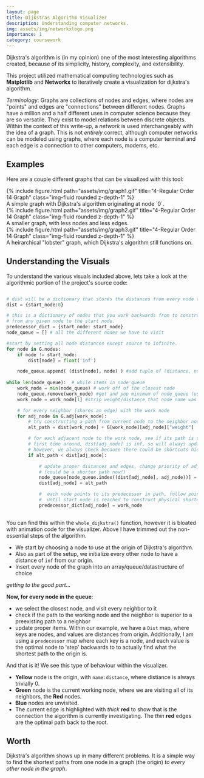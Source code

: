 ```yaml
---
layout: page
title: Dijkstras Algorithm Visualizer
description: Understanding computer networks.
img: assets/img/networkxlogo.png
importance: 1
category: coursework
---
```


Dijkstra's algorithm is (in my opinion) one of the most interesting algorithms created, because of its simplicity, history, complexity, and extensibility.

This project utilized mathematical computing technologies such as **Matplotlib** and **Networkx** to iteratively create a visualization for dijkstra's algorithm.

*Terminology*: Graphs are collections of nodes and edges, where nodes are "points" and edges are "connections" between different nodes. Graphs have a million and a half different uses in computer science because they are so versatile. They exist to model relations between discrete objects. Within the context of this write-up, a *network* is used interchangeably with the idea of a graph. This is not *entirely* correct, although computer networks can be modeled using graphs, where each node is a computer terminal and each edge is a connection to other computers, modems, etc. 

## Examples

Here are a couple different graphs that can be visualized with this tool:

<div class="row">
    <div class="col-sm mt-3 mt-md-0">
        {% include figure.html path="assets/img/graph1.gif" title="4-Regular Order 14 Graph" class="img-fluid rounded z-depth-1" %}
    </div>
</div>
<div class="caption">
    A simple graph with Dijkstra's algorithm originating at node `0`.
</div>
<div class="row">
    <div class="col-sm mt-3 mt-md-0">
        {% include figure.html path="assets/img/graph2.gif" title="4-Regular Order 14 Graph" class="img-fluid rounded z-depth-1" %}
    </div>
</div>
<div class="caption">
    A smaller graph, with less nodes and less edges.
</div>
<div class="row">
    <div class="col-sm mt-3 mt-md-0">
        {% include figure.html path="assets/img/graph3.gif" title="4-Regular Order 14 Graph" class="img-fluid rounded z-depth-1" %}
    </div>
</div>
<div class="caption">
    A heirarchical "lobster" graph, which Dijkstra's algorithm still functions on.
</div>

## Understanding the Visuals
To understand the various visuals included above, lets take a look at the algorithmic portion of the project's source code:

```py

# dist will be a dictionary that stores the distances from every node to our start node
dist = {start_node:0}

# this is a dictionary of nodes that you work backwards from to construct the shortest path
# from any given node to the start node.
predecessor_dict = {start_node: start_node}
node_queue = [] # all the different nodes we have to visit

#start by setting all node distances except source to infinite.
for node in G.nodes:
    if node != start_node:
        dist[node] = float('inf')

    node_queue.append( (dist[node], node) ) #add tuple of (distance, node) to priority queue
        
while len(node_queue):  # while items in node_queue
    work_node = min(node_queue) # work off of the closest node
    node_queue.remove(work_node) #get and pop minimum of node_queue (using list as a min-priority here)
    work_node = work_node[1] #strip weight/distance that node name was packaged with

    # for every neighbor (shares an edge) with the work node
    for adj_node in G.adj[work_node]:
        # try constructing a path from current node to the neighbor node
        alt_path = dist[work_node] + G[work_node][adj_node]["weight"]

        # for each adjacent node to the work node, see if its path is shorter than prior believed distance   
        # first time around, dist[adj_node] is inf, so will always update
        # however, we always check because there could be shortcuts hidden within weighted edges       
        if alt_path < dist[adj_node]:

            # update proper distances and edges, change priority of adj_node 
            # (could be a shorter path now!)
            node_queue[node_queue.index((dist[adj_node], adj_node))] = (alt_path, adj_node) 
            dist[adj_node] = alt_path

            #  each node points to its predecessor in path, follow pointers
            #  until start node is reached to construct physical shortest path
            predecessor_dict[adj_node] = work_node  
            
```

You can find this within the `whole_dijkstra()` function, however it is bloated with animation code for the visualizer. Above I have trimmed out the non-essential steps of the algorithm.

- We start by choosing a node to use at the origin of Dijkstra's algorithm. 
- Also as part of the setup, we initialize every other node to have a distance of `inf` from our origin.
- Insert every node of the graph into an array/queue/datastructure of choice

*getting to the good part...*

**Now, for every node in the queue**:
- we select the closest node, and visit every neighbor to it 
- check if the path to the working node and the neighbor is superior to a preexisting path to a neighbor
- update proper items. Within our example, we have a `Dist` map, where keys are nodes, and values are distances from origin. Additionally, I am using a `predecessor` map where each key is a node, and each value is the optimal node to 'step' backwards to to actually find what the shortest path to the origin is.

And that is it! We see this type of behaviour within the visualizer.
- **Yellow** node is the origin, with `name:distance`, where distiance is always trivially 0.
- **Green** node is the current working node, where we are visiting all of its neighbors, the **Red** nodes.
- **Blue** nodes are unvisited.
- The current edge is highlighted with *thick* **red** to show that is the connection the algorithm is currently investigating. The *thin* **red** edges are the optimal path back to the root.

## Worth

Dijkstra's algorithm shows up in many different problems. It is a simple way to find the shortest paths from one node in a graph (the origin) *to every other node in the graph*. 